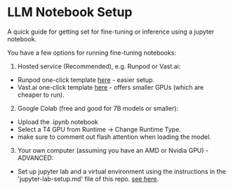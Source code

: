 # LLM Notebook Setup

A quick guide for getting set for fine-tuning or inference using a jupyter notebook.

You have a few options for running fine-tuning notebooks:
1. Hosted service (Recommended), e.g. Runpod or Vast.ai:
- Runpod one-click template [here](https://runpod.io/gsc?template=ifyqsvjlzj&ref=jmfkcdio) - easier setup.
- Vast.ai one-click template [here](https://cloud.vast.ai/?ref_id=98762&creator_id=98762&name=Fine-tuning%20Notebook%20by%20Trelis%20-%20Cuda%2012.1) - offers smaller GPUs (which are cheaper to run).
2. Google Colab (free and good for 7B models or smaller):
- Upload the .ipynb notebook
- Select a T4 GPU from Runtime -> Change Runtime Type.
- make sure to comment out flash attention when loading the model.
3. Your own computer (assuming you have an AMD or Nvidia GPU) - ADVANCED:
- Set up jupyter lab and a virtual environment using the instructions in the 'jupyter-lab-setup.md' file of this repo. [see here](https://github.com/TrelisResearch/install-guides/blob/main/jupyter-lab-setup.md).
